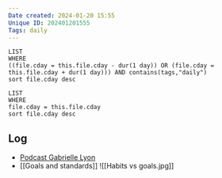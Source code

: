 ```yaml
---
Date created: 2024-01-20 15:55
Unique ID: 202401201555
Tags: daily
---
```

``` dataview
LIST
WHERE 
((file.cday = this.file.cday - dur(1 day)) OR (file.cday = this.file.cday + dur(1 day))) AND contains(tags,"daily")
sort file.cday desc
```
``` dataview
LIST
WHERE 
file.cday = this.file.cday
sort file.cday desc
```
## Log
- [Podcast Gabrielle Lyon](https://drchatterjee.com/the-critical-importance-of-strength-training-and-eating-more-protein-with-dr-gabrielle-lyon/)
- [[Goals and standards]]
![[Habits vs goals.jpg]]
